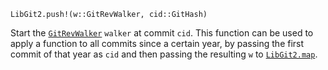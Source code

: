 ```
LibGit2.push!(w::GitRevWalker, cid::GitHash)
```

Start the [`GitRevWalker`](@ref) `walker` at commit `cid`. This function can be used to apply a function to all commits since a certain year, by passing the first commit of that year as `cid` and then passing the resulting `w` to [`LibGit2.map`](@ref).
